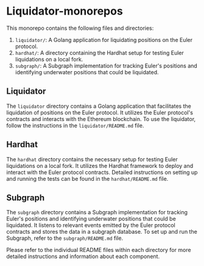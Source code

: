 # Liquidator-monorepos

This monorepo contains the following files and directories:

1. `liquidator/`: A Golang application for liquidating positions on the Euler protocol.
2. `hardhat/`: A directory containing the Hardhat setup for testing Euler liquidations on a local fork.
3. `subgraph/`: A Subgraph implementation for tracking Euler's positions and identifying underwater positions that could be liquidated.

## Liquidator

The `liquidator` directory contains a Golang application that facilitates the liquidation of positions on the Euler protocol. It utilizes the Euler protocol's contracts and interacts with the Ethereum blockchain. To use the liquidator, follow the instructions in the `liquidator/README.md` file.

## Hardhat

The `hardhat` directory contains the necessary setup for testing Euler liquidations on a local fork. It utilizes the Hardhat framework to deploy and interact with the Euler protocol contracts. Detailed instructions on setting up and running the tests can be found in the `hardhat/README.md` file.

## Subgraph

The `subgraph` directory contains a Subgraph implementation for tracking Euler's positions and identifying underwater positions that could be liquidated. It listens to relevant events emitted by the Euler protocol contracts and stores the data in a subgraph database. To set up and run the Subgraph, refer to the `subgraph/README.md` file.

Please refer to the individual README files within each directory for more detailed instructions and information about each component.

```

```
